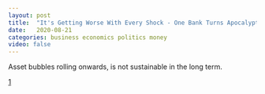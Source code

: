 ```yaml
---
layout: post
title:  "It's Getting Worse With Every Shock - One Bank Turns Apocalyptic On The Coming End-Game"
date:   2020-08-21
categories: business economics politics money
video: false
---
```


Asset bubbles rolling onwards, is not sustainable in the long term.

[1]

[1]: //www.zerohedge.com/markets/its-getting-worse-every-shock-bofa-turns-apocalyptic-coming-end-game
